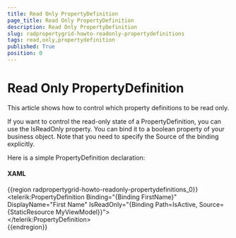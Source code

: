 ```yaml
---
title: Read Only PropertyDefinition
page_title: Read Only PropertyDefinition
description: Read Only PropertyDefinition
slug: radpropertygrid-howto-readonly-propertydefinitions
tags: read,only,propertydefinition
published: True
position: 0
---
```


# Read Only PropertyDefinition



This article shows how to control which property definitions to be read only.

If you want to control the read-only state of a PropertyDefinition, you can use the IsReadOnly property. You can bind it to a boolean property of your business object. Note that you need to specify the Source of the binding explicitly.

Here is a simple PropertyDefinition declaration:

#### __XAML__

{{region radpropertygrid-howto-readonly-propertydefinitions_0}}
	                <telerik:PropertyDefinition 
	                            Binding="{Binding FirstName}" 
	                            DisplayName="First Name"
	                            IsReadOnly="{Binding  Path=IsActive, Source={StaticResource MyViewModel}}">                  
	                </telerik:PropertyDefinition>        
	{{endregion}}


